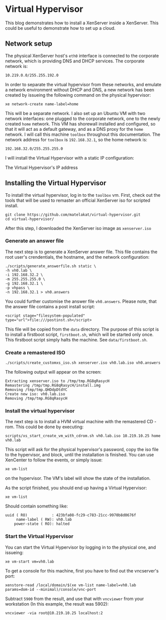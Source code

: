 # Virtual Hypervisor
This blog demonstrates how to install a XenServer inside a XenServer. This could
be useful to demonstrate how to set up a cloud.

## Network setup
The physical XenServer host's `eth0` interface is connected to the corporate
network, which is providing DNS and DHCP services. The corporate network is:

    10.219.0.0/255.255.192.0

In order to separate the virtual hypervisor from these networks, and emulate a
network environment without DHCP and DNS, a new network has been created by
issueing the following command on the physical hypervisor:

    xe network-create name-label=home

This will be a separate network. I also set up an Ubuntu VM with two network
interfaces: one plugged to the corporate network, one to the newly created
`home` network. This VM has shorewall installed and configured, so that it will
act as a default gateway, and as a DNS proxy for the `home` network. I will call
this machine `toolbox` throughout this documentation. The network address for
`toolbox` is `192.168.32.1`, so the home network is:

    192.168.32.0/255.255.255.0

I will install the Virtual Hypervisor with a static IP configuration:



The Virtual Hypervisor's IP address 

## Installing the Virtual Hypervisor
To install the virtual hypervisor, log in to the `toolbox` vm.
First, check out the tools that will be used to remaster an official XenServer
iso for scripted install.

    git clone https://github.com/matelakat/virtual-hypervisor.git
    cd virtual-hypervisor/

After this step, I downloaded the XenServer iso image as `xenserver.iso`

### Generate an answer file
The next step is to generate a XenServer answer file. This file contains the
root user's crendentials, the hostname, and the network configuration:

    ./scripts/generate_answerfile.sh static \
    -h vh0.lab \
    -i 192.168.32.2 \
    -m 255.255.255.0 \
    -g 192.168.32.1 \
    -p vhpass \
    -n 192.168.32.1 > vh0.answers

You could further customise the answer file `vh0.answers`. Please note, that
the answer file contains a post install script:

    <script stage="filesystem-populated" type="url">file:///postinst.sh</script>

This file will be copied from the `data` directory. The purpose of this script
is to install a firstboot script, `firstboot.sh`, which will be started only
once. This firstboot script simply halts the machine. See `data/firstboot.sh`.

### Create a remastered ISO

    ./scripts/create_customxs_iso.sh xenserver.iso vh0.lab.iso vh0.answers

The following output will appear on the screen:

    Extracting xenserver.iso to /tmp/tmp.RG8qRasycH
    Remastering /tmp/tmp.RG8qRasycH/install.img
    Removing /tmp/tmp.QHDdpDtdYC
    Create new iso: vh0.lab.iso
    Removing /tmp/tmp.RG8qRasycH

### Install the virtual hypervisor
The next step is to install a HVM virtual machine with the remastered CD -rom.
This could be done by executing:

    scripts/xs_start_create_vm_with_cdrom.sh vh0.lab.iso 10.219.10.25 home vh0.lab

This script will ask for the physical hypervisor's password, copy the iso file
to the hypervisor, and block, until the installation is finished. You can use
XenCenter to follow the events, or simply issue:

    xe vm-list

on the hypervisor. The VM's label will show the state of the installation.

As the script finished, you should end up having a Virtual Hypervisor:

    xe vm-list

Should  contain something like:

    uuid ( RO)           : 423bfa08-fc29-c783-21cc-9970b8d0676f
         name-label ( RW): vh0.lab
        power-state ( RO): halted

### Start the Virtual Hypervisor
You can start the Virtual Hypervisor by logging in to the physical one, and
issueing:

    xe vm-start vm=vh0.lab

To get a console for this machine, first you have to find out the vncserver's
port:

    xenstore-read /local/domain/$(xe vm-list name-label=vh0.lab params=dom-id --minimal)/console/vnc-port

Subtract `5900` from the result, and use that with `vncviewer` from your
workstation (In this example, the result was 5902):

    vncviewer -via root@10.219.10.25 localhost:2
